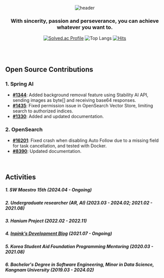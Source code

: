 


<div align="center">

![header](https://capsule-render.vercel.app/api?type=transparent&height=70&color=black&text=inpink&textBg=false&section=header)

### With sincerity, passion and perseverance, you can achieve whatever you want to.
[![Solved.ac Profile](http://mazassumnida.wtf/api/v2/generate_badge?boj=dnpdhd)](https://solved.ac/dnpdhd/)
![Top Langs](https://github-readme-stats.vercel.app/api/top-langs/?username=inpink&layout=compact&bg_color=30,f7bebe,e89797,f2c9c9&title_color=ffffff&text_color=f7f6dc&icon_color=246e66)
[![Hits](https://hits.seeyoufarm.com/api/count/incr/badge.svg?url=https%3A%2F%2Fgithub.com%2Finpink%2Fhit-counter&count_bg=%237ACDD9&title_bg=%23E3CCE0&icon=tencentweibo.svg&icon_color=%23FFFFFF&title=hits&edge_flat=false)](https://hits.seeyoufarm.com)

<br>

</div>

 <br>



## Open Source Contributions

### 1. Spring AI
- **[#1344](https://github.com/spring-projects/spring-ai/pull/1344)**: Added background removal feature using Stability AI API, sending images as byte[] and receiving base64 responses.
- **[#1435](https://github.com/spring-projects/spring-ai/pull/1435)**: Fixed permission issue in OpenSearch Vector Store, limiting search to authorized indices.
- **[#1330](https://github.com/spring-projects/spring-ai/pull/1330)**: Added and updated documentation.

### 2. OpenSearch
- **[#16201](https://github.com/opensearch-project/OpenSearch/pull/16201)**: Fixed crash when disabling Auto Follow due to a missing field for task cancellation, and tested with Docker.
- **[#8390](https://github.com/opensearch-project/documentation-website/pull/8390)**: Updated documentation.

<br>

## Activities

##### 1. SW Maestro 15th (2024.04 - Ongoing)
##### 2. Undergraduate researcher (AR, AI) (2023.03 - 2024.02; 2021.02 - 2021.08)
##### 3. Hanium Project (2022.02 - 2022.11)
##### 4. [Inpink’s Development Blog](https://blog.naver.com/inpink_) (2021.07 - Ongoing)
##### 5. Korea Student Aid Foundation Programming Mentoring (2020.03 - 2021.08)
##### 6. Bachelor's Degree in Software Engineering, Minor in Data Science, Kangnam University (2019.03 - 2024.02)
